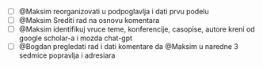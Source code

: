 - [ ] @Maksim reorganizovati u podpoglavlja i dati prvu podelu
- [ ] @Maksim Srediti rad na osnovu komentara
- [ ] @Maksim identifikuj vruce teme, konferencije, casopise, autore kreni od google scholar-a i mozda chat-gpt
- [ ] @Bogdan pregledati rad i dati komentare da @Maksim u naredne 3 sedmice popravlja i adresiara